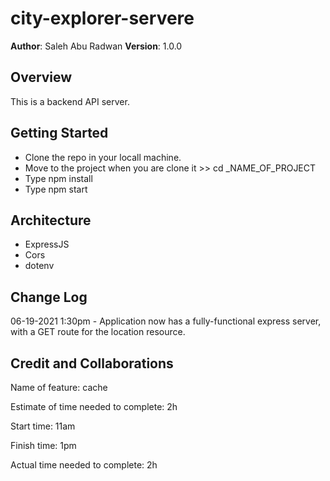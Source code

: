 # city-explorer-servere

**Author**: Saleh Abu Radwan
**Version**: 1.0.0

## Overview

This is a backend API server.

## Getting Started

- Clone the repo in your locall machine.
- Move to the project when you are clone it >> cd _NAME_OF_PROJECT
- Type npm install
- Type npm start

## Architecture

- ExpressJS
- Cors
- dotenv

## Change Log

06-19-2021 1:30pm - Application now has a fully-functional express server, with a GET route for the location resource.

## Credit and Collaborations

Name of feature: cache

Estimate of time needed to complete: 2h

Start time: 11am

Finish time: 1pm

Actual time needed to complete: 2h
